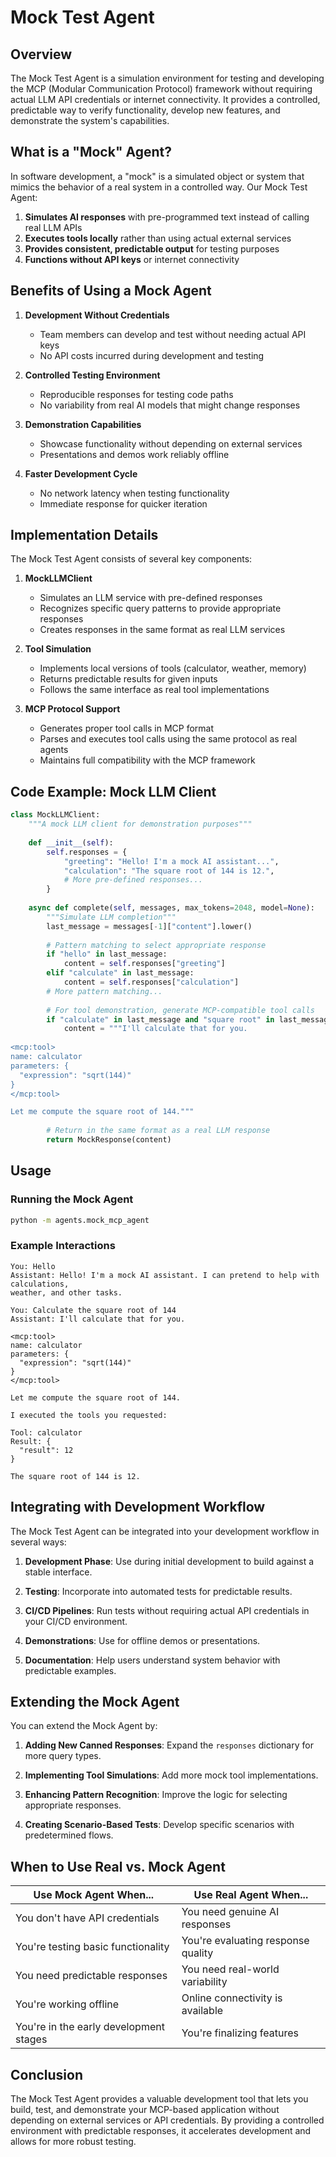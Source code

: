 # Mock Test Agent

## Overview

The Mock Test Agent is a simulation environment for testing and developing the MCP (Modular Communication Protocol) framework without requiring actual LLM API credentials or internet connectivity. It provides a controlled, predictable way to verify functionality, develop new features, and demonstrate the system's capabilities.

## What is a "Mock" Agent?

In software development, a "mock" is a simulated object or system that mimics the behavior of a real system in a controlled way. Our Mock Test Agent:

1. **Simulates AI responses** with pre-programmed text instead of calling real LLM APIs
2. **Executes tools locally** rather than using actual external services
3. **Provides consistent, predictable output** for testing purposes
4. **Functions without API keys** or internet connectivity

## Benefits of Using a Mock Agent

1. **Development Without Credentials**
   - Team members can develop and test without needing actual API keys
   - No API costs incurred during development and testing

2. **Controlled Testing Environment**
   - Reproducible responses for testing code paths
   - No variability from real AI models that might change responses

3. **Demonstration Capabilities**
   - Showcase functionality without depending on external services
   - Presentations and demos work reliably offline

4. **Faster Development Cycle**
   - No network latency when testing functionality
   - Immediate response for quicker iteration

## Implementation Details

The Mock Test Agent consists of several key components:

1. **MockLLMClient**
   - Simulates an LLM service with pre-defined responses
   - Recognizes specific query patterns to provide appropriate responses
   - Creates responses in the same format as real LLM services

2. **Tool Simulation**
   - Implements local versions of tools (calculator, weather, memory)
   - Returns predictable results for given inputs
   - Follows the same interface as real tool implementations

3. **MCP Protocol Support**
   - Generates proper tool calls in MCP format
   - Parses and executes tool calls using the same protocol as real agents
   - Maintains full compatibility with the MCP framework

## Code Example: Mock LLM Client

```python
class MockLLMClient:
    """A mock LLM client for demonstration purposes"""
    
    def __init__(self):
        self.responses = {
            "greeting": "Hello! I'm a mock AI assistant...",
            "calculation": "The square root of 144 is 12.",
            # More pre-defined responses...
        }
        
    async def complete(self, messages, max_tokens=2048, model=None):
        """Simulate LLM completion"""
        last_message = messages[-1]["content"].lower()
        
        # Pattern matching to select appropriate response
        if "hello" in last_message:
            content = self.responses["greeting"]
        elif "calculate" in last_message:
            content = self.responses["calculation"]
        # More pattern matching...
        
        # For tool demonstration, generate MCP-compatible tool calls
        if "calculate" in last_message and "square root" in last_message:
            content = """I'll calculate that for you.
            
<mcp:tool>
name: calculator
parameters: {
  "expression": "sqrt(144)"
}
</mcp:tool>

Let me compute the square root of 144."""
        
        # Return in the same format as a real LLM response
        return MockResponse(content)
```

## Usage

### Running the Mock Agent

```bash
python -m agents.mock_mcp_agent
```

### Example Interactions

```
You: Hello
Assistant: Hello! I'm a mock AI assistant. I can pretend to help with calculations, 
weather, and other tasks.

You: Calculate the square root of 144
Assistant: I'll calculate that for you.

<mcp:tool>
name: calculator
parameters: {
  "expression": "sqrt(144)"
}
</mcp:tool>

Let me compute the square root of 144.

I executed the tools you requested:

Tool: calculator
Result: {
  "result": 12
}

The square root of 144 is 12.
```

## Integrating with Development Workflow

The Mock Test Agent can be integrated into your development workflow in several ways:

1. **Development Phase**: Use during initial development to build against a stable interface.

2. **Testing**: Incorporate into automated tests for predictable results.

3. **CI/CD Pipelines**: Run tests without requiring actual API credentials in your CI/CD environment.

4. **Demonstrations**: Use for offline demos or presentations.

5. **Documentation**: Help users understand system behavior with predictable examples.

## Extending the Mock Agent

You can extend the Mock Agent by:

1. **Adding New Canned Responses**: Expand the `responses` dictionary for more query types.

2. **Implementing Tool Simulations**: Add more mock tool implementations.

3. **Enhancing Pattern Recognition**: Improve the logic for selecting appropriate responses.

4. **Creating Scenario-Based Tests**: Develop specific scenarios with predetermined flows.

## When to Use Real vs. Mock Agent

| Use Mock Agent When... | Use Real Agent When... |
|------------------------|------------------------|
| You don't have API credentials | You need genuine AI responses |
| You're testing basic functionality | You're evaluating response quality |
| You need predictable responses | You need real-world variability |
| You're working offline | Online connectivity is available |
| You're in the early development stages | You're finalizing features |

## Conclusion

The Mock Test Agent provides a valuable development tool that lets you build, test, and demonstrate your MCP-based application without depending on external services or API credentials. By providing a controlled environment with predictable responses, it accelerates development and allows for more robust testing. 